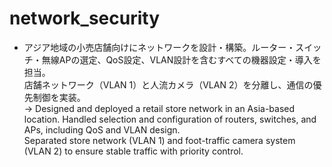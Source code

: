 # network_security


- アジア地域の小売店舗向けにネットワークを設計・構築。ルーター・スイッチ・無線APの選定、QoS設定、VLAN設計を含むすべての機器設定・導入を担当。  
  店舗ネットワーク（VLAN 1）と人流カメラ（VLAN 2）を分離し、通信の優先制御を実装。  
→ Designed and deployed a retail store network in an Asia-based location. Handled selection and configuration of routers, switches, and APs, including QoS and VLAN design.  
  Separated store network (VLAN 1) and foot-traffic camera system (VLAN 2) to ensure stable traffic with priority control.

